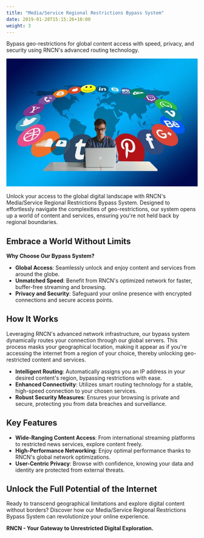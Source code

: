 ```yaml
---
title: "Media/Service Regional Restrictions Bypass System"
date: 2019-01-28T15:15:26+10:00
weight: 3
---
```


Bypass geo-restrictions for global content access with speed, privacy, and security using RNCN's advanced routing technology.

![Media Unlock Service](/images/media-unlock/social-media-worldmap.jpg)

Unlock your access to the global digital landscape with RNCN's Media/Service Regional Restrictions Bypass System. Designed to effortlessly navigate the complexities of geo-restrictions, our system opens up a world of content and services, ensuring you're not held back by regional boundaries.

## Embrace a World Without Limits

**Why Choose Our Bypass System?**

- **Global Access**: Seamlessly unlock and enjoy content and services from around the globe.
- **Unmatched Speed**: Benefit from RNCN's optimized network for faster, buffer-free streaming and browsing.
- **Privacy and Security**: Safeguard your online presence with encrypted connections and secure access points.

## How It Works

Leveraging RNCN's advanced network infrastructure, our bypass system dynamically routes your connection through our global servers. This process masks your geographical location, making it appear as if you're accessing the internet from a region of your choice, thereby unlocking geo-restricted content and services.

- **Intelligent Routing**: Automatically assigns you an IP address in your desired content's region, bypassing restrictions with ease.
- **Enhanced Connectivity**: Utilizes smart routing technology for a stable, high-speed connection to your chosen services.
- **Robust Security Measures**: Ensures your browsing is private and secure, protecting you from data breaches and surveillance.

## Key Features

- **Wide-Ranging Content Access**: From international streaming platforms to restricted news services, explore content freely.
- **High-Performance Networking**: Enjoy optimal performance thanks to RNCN's global network optimizations.
- **User-Centric Privacy**: Browse with confidence, knowing your data and identity are protected from external threats.

## Unlock the Full Potential of the Internet

Ready to transcend geographical limitations and explore digital content without borders? Discover how our Media/Service Regional Restrictions Bypass System can revolutionize your online experience.

**RNCN - Your Gateway to Unrestricted Digital Exploration.**